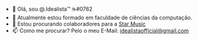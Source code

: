 - 👋 Olá, sou @.Idealista™ ☕#0762
- 🌱 Atualmente estou formado em faculdade de ciências da computação.
- 💞️ Estou procurando colaboradores para a [Star Music](https://dsc.gg/starmusic)
- 📫 Como me procurar? Pelo o meu E-Mail: idealistaofficial@gmail.com
